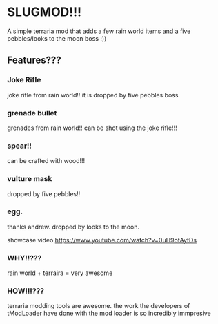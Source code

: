 # SLUGMOD!!!
A simple terraria mod that adds a few rain world items and a five pebbles/looks to the moon boss :))

## Features???

### Joke Rifle
joke rifle from rain world!! it is dropped by five pebbles boss
### grenade bullet
grenades from rain world!! can be shot using the joke rifle!!!
### spear!!
can be crafted with wood!!!
### vulture mask
dropped by five pebbles!!
### egg.
thanks andrew. dropped by looks to the moon.

showcase video
https://www.youtube.com/watch?v=0uH9otAytDs

### WHY!!???
rain world + terraira = very awesome
### HOW!!!???
terraria modding tools are awesome. the work the developers of tModLoader have done with the mod loader is so incredibly immpresive
